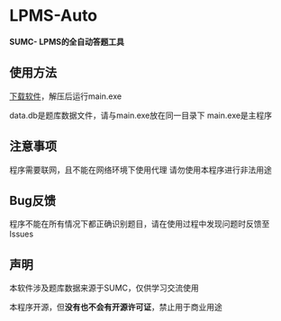 # LPMS-Auto

**SUMC- LPMS的全自动答题工具**


## 使用方法

[下载软件](https://github.com/cywd123/LPMS-Auto/archive/refs/heads/main.zip)，解压后运行main.exe

data.db是题库数据文件，请与main.exe放在同一目录下
main.exe是主程序

## 注意事项
程序需要联网，且不能在网络环境下使用代理
请勿使用本程序进行非法用途

## Bug反馈
程序不能在所有情况下都正确识别题目，请在使用过程中发现问题时反馈至Issues

## 声明
本软件涉及题库数据来源于SUMC，仅供学习交流使用

本程序开源，但**没有也不会有开源许可证**，禁止用于商业用途